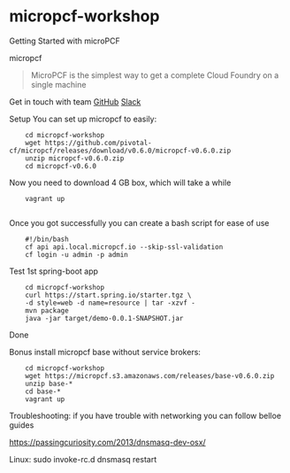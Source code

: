 # micropcf-workshop
Getting Started with microPCF


micropcf
>MicroPCF is the simplest way to get a complete Cloud Foundry on a single machine

Get in touch with team [GitHub](https://github.com/pivotal-cf/micropcf) [Slack](https://pivotal.slack.com/messages/micropcf/)


Setup
You can set up micropcf to easily:

```
    cd micropcf-workshop
    wget https://github.com/pivotal-cf/micropcf/releases/download/v0.6.0/micropcf-v0.6.0.zip
    unzip micropcf-v0.6.0.zip
    cd micropcf-v0.6.0
```

Now you need to download 4 GB box, which will take a while

```
    vagrant up
    
```

Once you got successfully you can create a bash script for ease of use

```
    #!/bin/bash
    cf api api.local.micropcf.io --skip-ssl-validation
    cf login -u admin -p admin
```

Test 1st spring-boot app

```
    cd micropcf-workshop
    curl https://start.spring.io/starter.tgz \
    -d style=web -d name=resource | tar -xzvf -
    mvn package
    java -jar target/demo-0.0.1-SNAPSHOT.jar
```

Done

Bonus install micropcf base without service brokers:

```
    cd micropcf-workshop
    wget https://micropcf.s3.amazonaws.com/releases/base-v0.6.0.zip
    unzip base-*
    cd base-*
    vagrant up
```    


Troubleshooting:
if you have trouble with networking you can follow belloe guides
    
https://passingcuriosity.com/2013/dnsmasq-dev-osx/

Linux:
    sudo invoke-rc.d dnsmasq restart